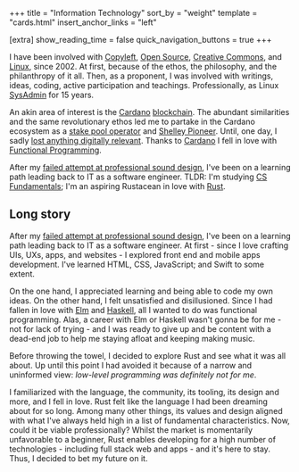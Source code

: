 +++
title = "Information Technology"
sort_by = "weight"
template = "cards.html"
insert_anchor_links = "left"

[extra]
show_reading_time = false
quick_navigation_buttons = true
+++

I have been involved with [Copyleft](https://en.wikipedia.org/wiki/Copyleft),
[Open Source](https://en.wikipedia.org/wiki/Free_and_open-source_software),
[Creative Commons](https://en.wikipedia.org/wiki/Creative_Commons), and
[Linux](https://en.wikipedia.org/wiki/Linux), since 2002. At first, because of
the ethos, the philosophy, and the philanthropy of it all. Then, as a proponent,
I was involved with writings, ideas, coding, active participation and teachings.
Professionally, as Linux
[SysAdmin](https://en.wikipedia.org/wiki/System_administrator) for 15 years.

An akin area of interest is the [Cardano](https://cardano.org)
[blockchain](https://en.wikipedia.org/wiki/Blockchain). The abundant
similarities and the same revolutionary ethos led me to partake in the Cardano
ecosystem as a
[stake pool operator](https://docs.cardano.org/operating-a-stake-pool/about-stake-pools/)
and
[Shelley Pioneer](https://iohk.io/en/blog/posts/2020/04/29/from-byron-to-shelley-part-one-the-testnets/).
Until, one day, I sadly
[lost anything digitally relevant](https://twitter.com/insaladaPool/status/1380087586509709312).
Thanks to [Cardano](https://www.essentialcardano.io/) I fell in love with
[Functional Programming](https://en.wikipedia.org/wiki/Functional_programming).

After my [failed attempt at professional sound design](/content/sound/), I've
been on a learning path leading back to IT as a software engineer. TLDR: I'm
studying [CS Fundamentals](https://en.wikipedia.org/wiki/Computer_science); I'm
an aspiring Rustacean in love with [Rust](https://www.rust-lang.org).

## Long story

After my
[failed attempt at professional sound design](/content/sound/_index.md), I've
been on a learning path leading back to IT as a software engineer. At first -
since I love crafting UIs, UXs, apps, and websites - I explored front end and
mobile apps development. I've learned HTML, CSS, JavaScript; and Swift to some
extent.

On the one hand, I appreciated learning and being able to code my own ideas. On
the other hand, I felt unsatisfied and disillusioned. Since I had fallen in love
with [Elm](https://elm-lang.org/) and [Haskell](https://www.haskell.org), all I
wanted to do was functional programming. Alas, a career with Elm or Haskell
wasn't gonna be for me - not for lack of trying - and I was ready to give up and
be content with a dead-end job to help me staying afloat and keeping making
music.

Before throwing the towel, I decided to explore Rust and see what it was all
about. Up until this point I had avoided it because of a narrow and uninformed
view: _low-level programming was definitely not for me_.

I familiarized with the language, the community, its tooling, its design and
more, and I fell in love. Rust felt like the language I had been dreaming about
for so long. Among many other things, its values and design aligned with what
I've always held high in a list of fundamental characteristics. Now, could it be
viable professionally? Whilst the market is momentarily unfavorable to a
beginner, Rust enables developing for a high number of technologies - including
full stack web and apps - and it's here to stay. Thus, I decided to bet my
future on it.

